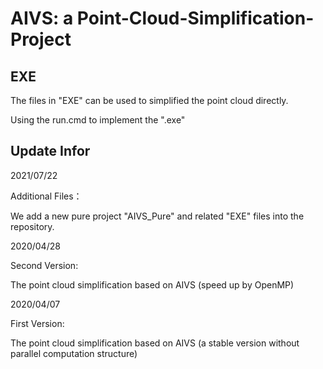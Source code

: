 # AIVS: a Point-Cloud-Simplification-Project

## EXE

The files in "EXE" can be used to simplified the point cloud directly.

Using the run.cmd to implement the ".exe"

## Update Infor

2021/07/22

Additional Files：

We add a new pure project "AIVS_Pure" and related "EXE" files into the repository.

2020/04/28

Second Version:

The point cloud simplification based on AIVS (speed up by OpenMP)

2020/04/07

First Version:

The point cloud simplification based on AIVS (a stable version without parallel computation structure)

